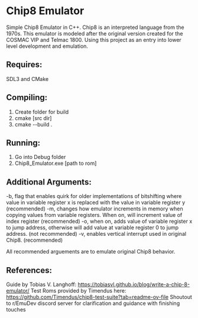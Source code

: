 # Chip8 Emulator

Simple Chip8 Emulator in C++. Chip8 is an interpreted language from the 1970s. This emulator is modeled after the original version created for the COSMAC VIP and Telmac 1800. Using this project as an entry into lower level development and emulation.

## Requires: 

SDL3 and CMake

## Compiling: 

1. Create folder for build
2. cmake [src dir]
3. cmake --build .

## Running: 
1. Go into Debug folder
2. Chip8_Emulator.exe [path to rom]

## Additional Arguments:

-b, flag that enables quirk for older implementations of bitshifting where value in variable register x is replaced with the value in variable register y (recommended)
-m, changes how emulator increments in memory when copying values from variable registers. When on, will increment value of index register (recommended)
-o, when on, adds value of variable register x to jump address, otherwise will add value at variable register 0 to jump address. (not recommended)
-v, enables vertical interrupt used in original Chip8. (recommended)

All recommended arguements are to emulate original Chip8 behavior. 


## References:

Guide by Tobias V. Langhoff: https://tobiasvl.github.io/blog/write-a-chip-8-emulator/
Test Roms provided by Timendus here: https://github.com/Timendus/chip8-test-suite?tab=readme-ov-file
Shoutout to r/EmuDev discord server for clarification and guidance with finishing touches
